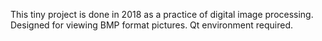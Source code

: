 This tiny project is done in 2018 as a practice of digital image processing.
Designed for viewing BMP format pictures.
Qt environment required.